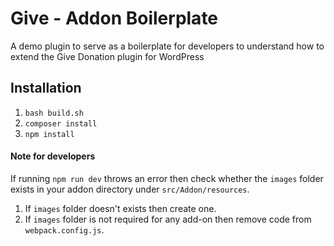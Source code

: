 # Give - Addon Boilerplate
A demo plugin to serve as a boilerplate for developers to understand how to extend the Give Donation plugin for WordPress

## Installation
1. `bash build.sh`
2. `composer install`
3. `npm install`


#### Note for developers
If running `npm run dev` throws an error then check whether the `images` folder exists in your addon directory under `src/Addon/resources`. 
1. If `images` folder doesn't exists then create one. 
2. If `images` folder is not required for any add-on then remove code from `webpack.config.js`.

